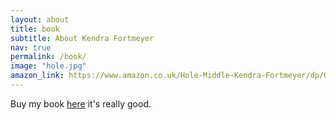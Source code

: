 ```yaml
---
layout: about
title: book
subtitle: About Kendra Fortmeyer
nav: true
permalink: /book/
image: "hole.jpg"
amazon_link: https://www.amazon.co.uk/Hole-Middle-Kendra-Fortmeyer/dp/0349002754
---
```


Buy my book [here]({{page.amazon_link}}) it's really good.
